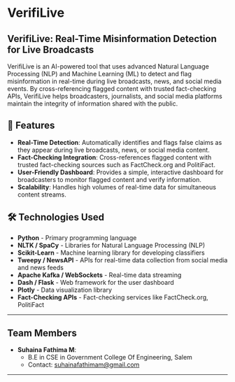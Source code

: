 # VerifiLive

## VerifiLive: Real-Time Misinformation Detection for Live Broadcasts
VerifiLive is an AI-powered tool that uses advanced Natural Language Processing (NLP) and Machine Learning (ML) to detect and flag misinformation in real-time during live broadcasts, news, and social media events. By cross-referencing flagged content with trusted fact-checking APIs, VerifiLive helps broadcasters, journalists, and social media platforms maintain the integrity of information shared with the public.

## 🚀 Features
  - **Real-Time Detection**: Automatically identifies and flags false claims as they appear during live broadcasts, news, or social media content.
  - **Fact-Checking Integration**: Cross-references flagged content with trusted fact-checking sources such as FactCheck.org and PolitiFact.
  - **User-Friendly Dashboard**: Provides a simple, interactive dashboard for broadcasters to monitor flagged content and verify information.
  - **Scalability**: Handles high volumes of real-time data for simultaneous content streams.

## 🛠️ Technologies Used
  - **Python** - Primary programming language
  - **NLTK / SpaCy** - Libraries for Natural Language Processing (NLP)
  - **Scikit-Learn** - Machine learning library for developing classifiers
  - **Tweepy / NewsAPI** - APIs for real-time data collection from social media and news feeds
  - **Apache Kafka / WebSockets** - Real-time data streaming
  - **Dash / Flask** - Web framework for the user dashboard
  - **Plotly** - Data visualization library
  - **Fact-Checking APIs** - Fact-checking services like FactCheck.org, PolitiFact

  ---

## Team Members
- **Suhaina Fathima M**:
  - B.E in CSE in Government College Of Engineering, Salem
  - Contact: suhainafathimam@gmail.com
 
---
